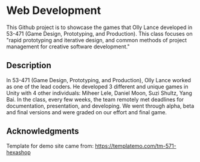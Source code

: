# Web Development

This Github project is to showcase the games that Olly Lance developed in 53-471 (Game Design, Prototyping, and Production). This class focuses on "rapid prototyping and iterative design, and common methods of project management for creative software development."

## Description

In 53-471 (Game Design, Prototyping, and Production), Olly Lance worked as one of the lead coders. He developed 3 different and unique games in Unity with 4 other individuals: Miheer Lele, Daniel Moon, Suzi Shultz, Yang Bai. In the class, every few weeks, the team remotely met deadlines for documentation, presentation, and developing. We went through alpha, beta and final versions and were graded on our effort and final game.

## Acknowledgments

Template for demo site came from: https://templatemo.com/tm-571-hexashop
